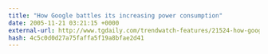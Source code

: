```yaml
---
title: "How Google battles its increasing power consumption"
date: 2005-11-21 03:21:15 +0000
external-url: http://www.tgdaily.com/trendwatch-features/21524-how-google-battles-its-increasing-power-consumption
hash: 4c5c0d0d27a75faffa5f19a8bfae2d41
---
```



